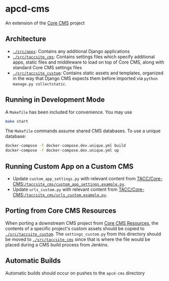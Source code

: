 # apcd-cms

An extension of the [Core CMS](https://github.com/TACC/Core-CMS) project

## Architecture

- [`./src/apps`](./src/apps/): Contains any additional Django applications
- [`./src/taccsite_cms`](./src/taccsite_cms/): Contains settings files which specify additional apps, static files and middleware to load on top of Core CMS, along with standard Core CMS settings files
- [`./src/taccsite_custom`](./src/taccsite_custom/): Contains static assets and templates, organized in the way that Django CMS expects them before imported via `python manage.py collectstatic`.

## Running in Development Mode

A `Makefile` has been included for convenience. You may use

```bash
make start
```

The `Makefile` commands assume shared CMS databases. To use a unique database:

```bash
docker-compose -f docker-compose.dev.unique.yml build
docker-compose -f docker-compose.dev.unique.yml up
```

## Running Custom App on a Custom CMS

- Update `custom_app_settings.py` with relevant content from [TACC/Core-CMS:`/taccsite_cms/custom_app_settings.example.py`](https://github.com/TACC/Core-CMS/blob/1d88c35/taccsite_cms/custom_app_settings.example.py).
- Update `urls_custom.py` with relevant content from [TACC/Core-CMS:`/taccsite_cms/urls_custom.example.py`](https://github.com/TACC/Core-CMS/blob/1d88c35/taccsite_cms/urls_custom.example.py).

## Porting from Core CMS Resources

When porting a downstream CMS project from [Core CMS Resources](https://github.com/tacc/core-cms-resources), the contents of a specific project's custom assets should be copied to [`./src/taccsite_custom`](./src/taccsite_custom/). The `settings_custom.py` from this directory should be moved to [`./src/taccsite_cms`](./src/taccsite_cms/) since that is where the file would be placed during a CMS build process from Jenkins.


## Automatic Builds

Automatic builds should occur on pushes to the `apcd-cms` directory
